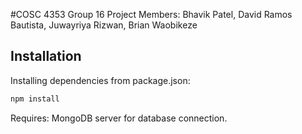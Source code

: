#COSC 4353 Group 16 Project
Members: Bhavik Patel, David Ramos Bautista, Juwayriya Rizwan, Brian Waobikeze

## Installation
Installing dependencies from package.json: 
```bash
npm install
```
Requires: MongoDB server for database connection.
